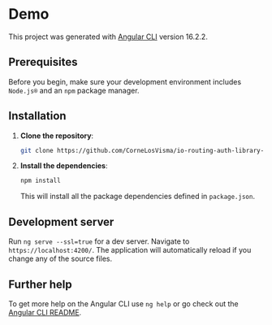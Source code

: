 # Demo

This project was generated with [Angular CLI](https://github.com/angular/angular-cli) version 16.2.2.

## Prerequisites

Before you begin, make sure your development environment includes `Node.js®` and an `npm` package manager. 

## Installation

1. **Clone the repository**: 
    ```bash
    git clone https://github.com/CorneLosVisma/io-routing-auth-library-demo.git
    ```

2. **Install the dependencies**: 
    ```bash
    npm install
    ```
    This will install all the package dependencies defined in `package.json`.

## Development server

Run `ng serve --ssl=true` for a dev server. Navigate to `https://localhost:4200/`. The application will automatically reload if you change any of the source files.

## Further help

To get more help on the Angular CLI use `ng help` or go check out the [Angular CLI README](https://github.com/angular/angular-cli/blob/main/README.md).

